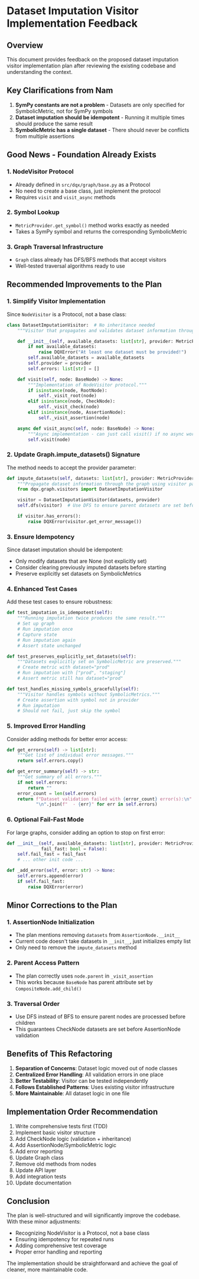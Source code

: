 # Dataset Imputation Visitor Implementation Feedback

## Overview
This document provides feedback on the proposed dataset imputation visitor implementation plan after reviewing the existing codebase and understanding the context.

## Key Clarifications from Nam
1. **SymPy constants are not a problem** - Datasets are only specified for SymbolicMetric, not for SymPy symbols
2. **Dataset imputation should be idempotent** - Running it multiple times should produce the same result
3. **SymbolicMetric has a single dataset** - There should never be conflicts from multiple assertions

## Good News - Foundation Already Exists

### 1. NodeVisitor Protocol
- Already defined in `src/dqx/graph/base.py` as a Protocol
- No need to create a base class, just implement the protocol
- Requires `visit` and `visit_async` methods

### 2. Symbol Lookup
- `MetricProvider.get_symbol()` method works exactly as needed
- Takes a SymPy symbol and returns the corresponding SymbolicMetric

### 3. Graph Traversal Infrastructure
- `Graph` class already has DFS/BFS methods that accept visitors
- Well-tested traversal algorithms ready to use

## Recommended Improvements to the Plan

### 1. Simplify Visitor Implementation
Since `NodeVisitor` is a Protocol, not a base class:

```python
class DatasetImputationVisitor:  # No inheritance needed
    """Visitor that propagates and validates dataset information through the graph."""

    def __init__(self, available_datasets: list[str], provider: MetricProvider):
        if not available_datasets:
            raise DQXError("At least one dataset must be provided!")
        self.available_datasets = available_datasets
        self.provider = provider
        self.errors: list[str] = []

    def visit(self, node: BaseNode) -> None:
        """Implementation of NodeVisitor protocol."""
        if isinstance(node, RootNode):
            self._visit_root(node)
        elif isinstance(node, CheckNode):
            self._visit_check(node)
        elif isinstance(node, AssertionNode):
            self._visit_assertion(node)

    async def visit_async(self, node: BaseNode) -> None:
        """Async implementation - can just call visit() if no async work needed."""
        self.visit(node)
```

### 2. Update Graph.impute_datasets() Signature
The method needs to accept the provider parameter:

```python
def impute_datasets(self, datasets: list[str], provider: MetricProvider) -> None:
    """Propagate dataset information through the graph using visitor pattern."""
    from dqx.graph.visitors import DatasetImputationVisitor

    visitor = DatasetImputationVisitor(datasets, provider)
    self.dfs(visitor)  # Use DFS to ensure parent datasets are set before children

    if visitor.has_errors():
        raise DQXError(visitor.get_error_message())
```

### 3. Ensure Idempotency
Since dataset imputation should be idempotent:
- Only modify datasets that are None (not explicitly set)
- Consider clearing previously imputed datasets before starting
- Preserve explicitly set datasets on SymbolicMetrics

### 4. Enhanced Test Cases
Add these test cases to ensure robustness:

```python
def test_imputation_is_idempotent(self):
    """Running imputation twice produces the same result."""
    # Set up graph
    # Run imputation once
    # Capture state
    # Run imputation again
    # Assert state unchanged

def test_preserves_explicitly_set_datasets(self):
    """Datasets explicitly set on SymbolicMetric are preserved."""
    # Create metric with dataset="prod"
    # Run imputation with ["prod", "staging"]
    # Assert metric still has dataset="prod"

def test_handles_missing_symbols_gracefully(self):
    """Visitor handles symbols without SymbolicMetrics."""
    # Create assertion with symbol not in provider
    # Run imputation
    # Should not fail, just skip the symbol
```

### 5. Improved Error Handling
Consider adding methods for better error access:

```python
def get_errors(self) -> list[str]:
    """Get list of individual error messages."""
    return self.errors.copy()

def get_error_summary(self) -> str:
    """Get summary of all errors."""
    if not self.errors:
        return ""
    error_count = len(self.errors)
    return f"Dataset validation failed with {error_count} error(s):\n" + \
           "\n".join(f"  - {err}" for err in self.errors)
```

### 6. Optional Fail-Fast Mode
For large graphs, consider adding an option to stop on first error:

```python
def __init__(self, available_datasets: list[str], provider: MetricProvider,
             fail_fast: bool = False):
    self.fail_fast = fail_fast
    # ... other init code ...

def _add_error(self, error: str) -> None:
    self.errors.append(error)
    if self.fail_fast:
        raise DQXError(error)
```

## Minor Corrections to the Plan

### 1. AssertionNode Initialization
- The plan mentions removing `datasets` from `AssertionNode.__init__`
- Current code doesn't take datasets in `__init__`, just initializes empty list
- Only need to remove the `impute_datasets` method

### 2. Parent Access Pattern
- The plan correctly uses `node.parent` in `_visit_assertion`
- This works because `BaseNode` has parent attribute set by `CompositeNode.add_child()`

### 3. Traversal Order
- Use DFS instead of BFS to ensure parent nodes are processed before children
- This guarantees CheckNode datasets are set before AssertionNode validation

## Benefits of This Refactoring

1. **Separation of Concerns**: Dataset logic moved out of node classes
2. **Centralized Error Handling**: All validation errors in one place
3. **Better Testability**: Visitor can be tested independently
4. **Follows Established Patterns**: Uses existing visitor infrastructure
5. **More Maintainable**: All dataset logic in one file

## Implementation Order Recommendation

1. Write comprehensive tests first (TDD)
2. Implement basic visitor structure
3. Add CheckNode logic (validation + inheritance)
4. Add AssertionNode/SymbolicMetric logic
5. Add error reporting
6. Update Graph class
7. Remove old methods from nodes
8. Update API layer
9. Add integration tests
10. Update documentation

## Conclusion

The plan is well-structured and will significantly improve the codebase. With these minor adjustments:
- Recognizing NodeVisitor is a Protocol, not a base class
- Ensuring idempotency for repeated runs
- Adding comprehensive test coverage
- Proper error handling and reporting

The implementation should be straightforward and achieve the goal of cleaner, more maintainable code.
